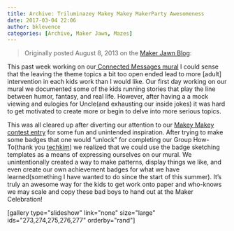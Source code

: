 ```yaml
---
title: Archive: Triluminazey Makey Makey MakerParty Awesomeness
date: 2017-03-04 22:06
author: bklevence
categories: [Archive, Maker Jawn, Mazes]
---
```

<blockquote>Originally posted August 8, 2013 on the <a href="http://makerjawn.org/blog/2013/08/08/975/">Maker Jawn Blog</a>:</blockquote>
This past week working on our<a href="http://connected.ecrafting.org/walls/7/"> Connected Messages mural</a> I could sense that the leaving the theme topics a bit too open ended lead to more [adult] intervention in each kids work than I would like.
Our first day working on our mural we documented some of the kids running stories that play the line between humor, fantasy, and real life. However, after having a a mock viewing and eulogies for Uncle(and exhausting our inside jokes) it was hard to get motivated to create more or begin to delve into more serious topics.

This was all cleared up after diverting our attention to our <a href="https://bk.makes.org/thimble/remix-of-magnetic-makey-makey-mazes">Makey Makey contest entry</a> for some fun and unintended inspiration. After trying to make some badges that one would “unlock” for completing our Group How-To(thank you <a title="View the profile of techkim" href="http://www.makeymakey.com/forums/index.php?PHPSESSID=s939hkik15mom67h3bfvursj97&amp;action=profile;u=1733">techkim</a>) we realized that we could use the badge sketching templates as a means of expressing ourselves on our mural. We unintentionally created a way to make patterns, display things we like, and even create our own achievement badges for what we have learned(something I have wanted to do since the start of this summer). It’s truly an awesome way for the kids to get work onto paper and who-knows we may scale and copy these bad boys to hand out at the Maker Celebration!

[gallery type="slideshow" link="none" size="large" ids="273,274,275,276,277" orderby="rand"]
